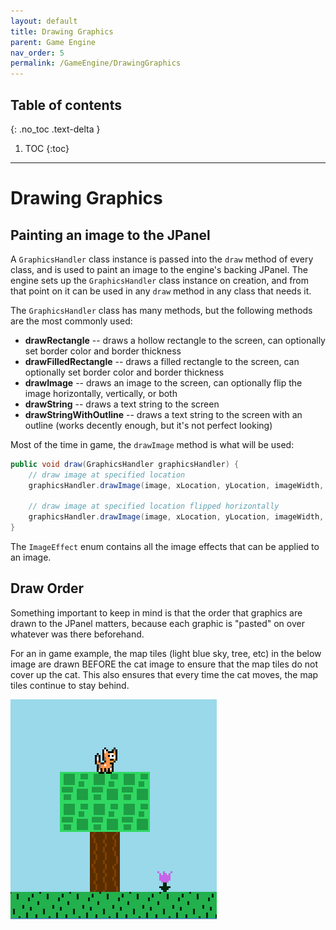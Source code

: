 ```yaml
---
layout: default
title: Drawing Graphics
parent: Game Engine
nav_order: 5
permalink: /GameEngine/DrawingGraphics
---
```


## Table of contents
{: .no_toc .text-delta }

1. TOC
{:toc}

---

# Drawing Graphics

## Painting an image to the JPanel

A `GraphicsHandler` class instance is passed into the `draw` method of every class, and is used to paint an image to the engine's backing JPanel.
The engine sets up the `GraphicsHandler` class instance on creation, and from that point on it can be used in any `draw` method in any class that needs it.

The `GraphicsHandler` class has many methods, but the following methods are the most commonly used:
- **drawRectangle** -- draws a hollow rectangle to the screen, can optionally set border color and border thickness
- **drawFilledRectangle** -- draws a filled rectangle to the screen, can optionally set border color and border thickness
- **drawImage** -- draws an image to the screen, can optionally flip the image horizontally, vertically, or both
- **drawString** -- draws a text string to the screen
- **drawStringWithOutline** -- draws a text string to the screen with an outline (works decently enough, but it's not perfect looking)

Most of the time in game, the `drawImage` method is what will be used:

```java
public void draw(GraphicsHandler graphicsHandler) {
    // draw image at specified location
    graphicsHandler.drawImage(image, xLocation, yLocation, imageWidth, imageHeight);

    // draw image at specified location flipped horizontally
    graphicsHandler.drawImage(image, xLocation, yLocation, imageWidth, imageHeight, ImageEffect.FLIP_HORIZONTAL);
}
```

The `ImageEffect` enum contains all the image effects that can be applied to an image.

## Draw Order

Something important to keep in mind is that the order that graphics are drawn to the JPanel matters, because each graphic
is "pasted" on over whatever was there beforehand.

For an in game example, the map tiles (light blue sky, tree, etc) in the below image are drawn BEFORE the cat image to ensure
that the map tiles do not cover up the cat. This also ensures that every time the cat moves, the map tiles
continue to stay behind.

![game-screen-3.png](../../assets/images/game-screen-3.png)
